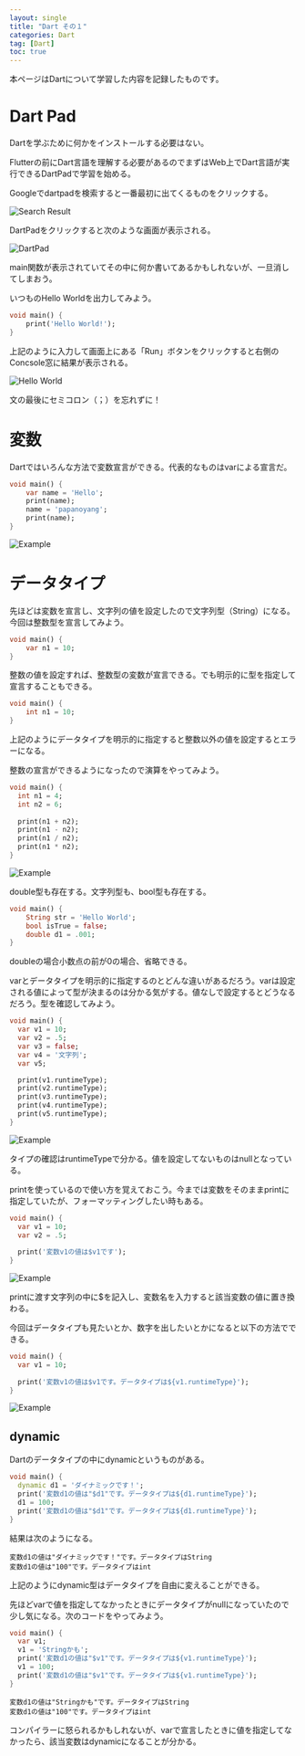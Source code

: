 ```yaml
---
layout: single
title: "Dart その１"
categories: Dart
tag: [Dart]
toc: true
---
```

本ページはDartについて学習した内容を記録したものです。

# Dart Pad
Dartを学ぶために何かをインストールする必要はない。

Flutterの前にDart言語を理解する必要があるのでまずはWeb上でDart言語が実行できるDartPadで学習を始める。

Googleでdartpadを検索すると一番最初に出てくるものをクリックする。

![Search Result](/assets/images/2024-01-21-01-dart-01/image001.png)

DartPadをクリックすると次のような画面が表示される。

![DartPad](/assets/images/2024-01-21-01-dart-01/image002.png)

main関数が表示されていてその中に何か書いてあるかもしれないが、一旦消してしまおう。

いつものHello Worldを出力してみよう。

```dart
void main() {
    print('Hello World!');
}
```

上記のように入力して画面上にある「Run」ボタンをクリックすると右側のConcsole窓に結果が表示される。

![Hello World](/assets/images/2024-01-21-01-dart-01/image003.png)

文の最後にセミコロン（；）を忘れずに！

# 変数

Dartではいろんな方法で変数宣言ができる。代表的なものはvarによる宣言だ。

```dart
void main() {
    var name = 'Hello';
    print(name);
    name = 'papanoyang';
    print(name);
}
```

![Example](/assets/images/2024-01-21-01-dart-01/image004.png)

# データタイプ

先ほどは変数を宣言し、文字列の値を設定したので文字列型（String）になる。今回は整数型を宣言してみよう。

```dart
void main() {
    var n1 = 10;
}
```

整数の値を設定すれば、整数型の変数が宣言できる。でも明示的に型を指定して宣言することもできる。

```dart
void main() {
    int n1 = 10;
}
```

上記のようにデータタイプを明示的に指定すると整数以外の値を設定するとエラーになる。

整数の宣言ができるようになったので演算をやってみよう。

```dart
void main() {
  int n1 = 4;
  int n2 = 6;
  
  print(n1 + n2);
  print(n1 - n2);
  print(n1 / n2);
  print(n1 * n2);
}
```

![Example](/assets/images/2024-01-21-01-dart-01/image005.png)

double型も存在する。文字列型も、bool型も存在する。

```dart
void main() {
    String str = 'Hello World';
    bool isTrue = false;
    double d1 = .001;
}
```

doubleの場合小数点の前が0の場合、省略できる。

varとデータタイプを明示的に指定するのとどんな違いがあるだろう。varは設定される値によって型が決まるのは分かる気がする。値なしで設定するとどうなるだろう。型を確認してみよう。

```dart
void main() {
  var v1 = 10;
  var v2 = .5;
  var v3 = false;
  var v4 = '文字列';
  var v5;

  print(v1.runtimeType);
  print(v2.runtimeType);
  print(v3.runtimeType);
  print(v4.runtimeType);
  print(v5.runtimeType);
}
```

![Example](/assets/images/2024-01-21-01-dart-01/image006.png)

タイプの確認はruntimeTypeで分かる。値を設定してないものはnullとなっている。

printを使っているので使い方を覚えておこう。今までは変数をそのままprintに指定していたが、フォーマッティングしたい時もある。

```dart
void main() {
  var v1 = 10;
  var v2 = .5;
  
  print('変数v1の値は$v1です');
}
```

![Example](/assets/images/2024-01-21-01-dart-01/image007.png)

printに渡す文字列の中に$を記入し、変数名を入力すると該当変数の値に置き換わる。

今回はデータタイプも見たいとか、数字を出したいとかになると以下の方法でできる。

```dart
void main() {
  var v1 = 10;
  
  print('変数v1の値は$v1です。データタイプは${v1.runtimeType}');
}
```

![Example](/assets/images/2024-01-21-01-dart-01/image008.png)

## dynamic

Dartのデータタイプの中にdynamicというものがある。

```dart
void main() {
  dynamic d1 = 'ダイナミックです！';
  print('変数d1の値は"$d1"です。データタイプは${d1.runtimeType}');
  d1 = 100;
  print('変数d1の値は"$d1"です。データタイプは${d1.runtimeType}');
}
```

結果は次のようになる。

```shell
変数d1の値は"ダイナミックです！"です。データタイプはString
変数d1の値は"100"です。データタイプはint
```

上記のようにdynamic型はデータタイプを自由に変えることができる。

先ほどvarで値を指定してなかったときにデータタイプがnullになっていたので少し気になる。次のコードをやってみよう。

```dart
void main() {
  var v1;
  v1 = 'Stringかも';
  print('変数d1の値は"$v1"です。データタイプは${v1.runtimeType}');
  v1 = 100;
  print('変数d1の値は"$v1"です。データタイプは${v1.runtimeType}');
}
```

```shell
変数d1の値は"Stringかも"です。データタイプはString
変数d1の値は"100"です。データタイプはint
```

コンパイラーに怒られるかもしれないが、varで宣言したときに値を指定してなかったら、該当変数はdynamicになることが分かる。

